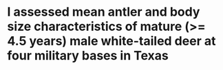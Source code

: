 # I assessed mean antler and body size characteristics of mature (>= 4.5 years) male white-tailed deer at four military bases in Texas

